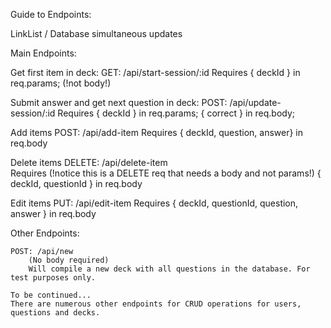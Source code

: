 Guide to Endpoints:

LinkList / Database simultaneous updates

Main Endpoints:

Get first item in deck:
    GET: /api/start-session/:id
        Requires
            { deckId } in req.params; (!not body!)

Submit answer and get next question in deck:
    POST: /api/update-session/:id
        Requires
            { deckId } in req.params; 
            { correct } in req.body;

Add items
    POST: /api/add-item
        Requires
            { deckId, question, answer} in req.body

Delete items
    DELETE: /api/delete-item   
        Requires (!notice this is a DELETE req that needs a body and not params!)
            { deckId, questionId } in req.body

Edit items 
    PUT: /api/edit-item
        Requires
            { deckId, questionId, question, answer } in req.body



Other Endpoints:

    POST: /api/new
        (No body required)
        Will compile a new deck with all questions in the database. For test purposes only.

    To be continued...
    There are numerous other endpoints for CRUD operations for users, questions and decks.